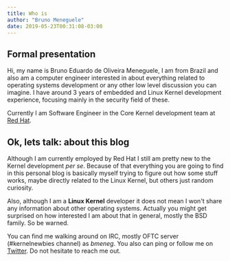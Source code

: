 ```yaml
---
title: Who is
author: "Bruno Meneguele"
date: 2019-05-23T00:31:08-03:00
---
```


## Formal presentation

Hi, my name is Bruno Eduardo de Oliveira Meneguele, I am from Brazil and also
am a computer engineer interested in about everything related to operating
systems development or any other low level discussion you can imagine. I have
around 3 years of embedded and Linux Kernel development experience, focusing
mainly in the security field of these.

Currently I am Software Engineer in the Core Kernel development team at [Red
Hat](https://www.redhat.com/en).

## Ok, lets talk: about this blog

Although I am currently employed by Red Hat I still am pretty new to the Kernel
development _per se_. Because of that everything you are going to find in this
personal blog is basically myself trying to figure out how some stuff works,
maybe directly related to the Linux Kernel, but others just random curiosity.

Also, although I am a **Linux Kernel** developer it does not mean I won't share
any information about other operating systems. Actually you might get
surprised on how interested I am about that in general, mostly the
BSD family. So be warned.

You can find me walking around on IRC, mostly OFTC server (#kernelnewbies
channel) as _bmeneg_. You also can ping or follow me on
[Twitter](https://twitter.com/bmeneguele). Do not hesitate to reach me out.
